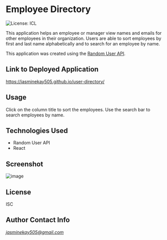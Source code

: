 # Employee Directory
![License: ICL](https://img.shields.io/badge/License-ISC-blue.svg)

This application helps an employee or manager view names and emails for other employees in their organization. Users are able to sort employees by first and last name alphabetically and to search for an employee by name. 

This application was created using the [Random User API](https://randomuser.me/).

## Link to Deployed Application
https://jasminekay505.github.io/user-directory/

## Usage
Click on the column title to sort the employees. Use the search bar to search employees by name. 

## Technologies Used
- Random User API
- React

## Screenshot
![image](https://user-images.githubusercontent.com/74380703/118236348-899a9400-b4c8-11eb-9911-94ce854a6e13.png)

## License
ISC

## Author Contact Info
*jasminekay505@gmail.com*